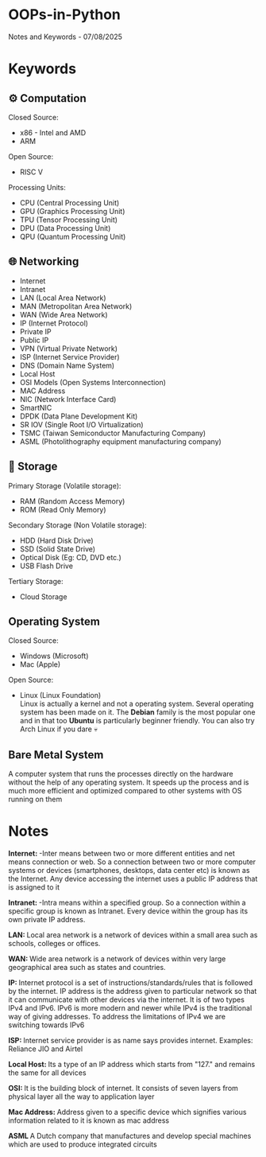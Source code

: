 # OOPs-in-Python
Notes and Keywords - 07/08/2025

# Keywords
## ⚙️ Computation
Closed Source:
  - x86 - Intel and AMD
  - ARM

Open Source:
  - RISC V

Processing Units:
  - CPU (Central Processing Unit)
  - GPU (Graphics Processing Unit)
  - TPU (Tensor Processing Unit)
  - DPU (Data Processing Unit)
  - QPU (Quantum Processing Unit)

## 🌐 Networking
  - Internet <br>
  - Intranet <br>
  - LAN (Local Area Network) <br>
  - MAN (Metropolitan Area Network) <br>
  - WAN (Wide Area Network) <br>
  - IP (Internet Protocol) <br>
  - Private IP <br>
  - Public IP <br>
  - VPN (Virtual Private Network) <br>
  - ISP (Internet Service Provider) <br>
  - DNS (Domain Name System) <br>
  - Local Host <br>
  - OSI Models (Open Systems Interconnection) <br>
  - MAC Address <br>
  - NIC (Network Interface Card)
  - SmartNIC
  - DPDK (Data Plane Development Kit)
  - SR IOV (Single Root I/O Virtualization)
  - TSMC (Taiwan Semiconductor Manufacturing Company)
  - ASML (Photolithography equipment manufacturing company)

## 💾 Storage
Primary Storage (Volatile storage):
  - RAM (Random Access Memory)
  - ROM (Read Only Memory)

Secondary Storage (Non Volatile storage):
  - HDD (Hard Disk Drive)
  - SSD (Solid State Drive)
  - Optical Disk (Eg: CD, DVD etc.)
  - USB Flash Drive

Tertiary Storage:
  - Cloud Storage

## Operating System
Closed Source:
  - Windows (Microsoft)
  - Mac (Apple)

Open Source:
  - Linux (Linux Foundation) <br>
  Linux is actually a kernel and not a operating system. Several operating system has been made on it. The <b>Debian</b> family is the most popular one and in that too <b>Ubuntu</b> is particularly beginner friendly. You can also try Arch Linux if you dare 💀

## Bare Metal System
A computer system that runs the processes directly on the hardware without the help of any operating system. It speeds up the process and is much more efficient and optimized compared to other systems with OS running on them

# Notes
<b> Internet: </b>
-Inter means between two or more different entities and net means connection or web. So a connection between two or more computer systems or devices (smartphones, desktops, data center etc) is known as the Internet. Any device accessing the internet uses a public IP address that is assigned to it

<b>Intranet: </b>
-Intra means within a specified group. So a connection within a specific group is known as Intranet. Every device within the group has its own private IP address.

<b>LAN: </b>
Local area network is a network of devices within a small area such as schools, colleges or offices. 

<b>WAN: </b>
Wide area network is a network of devices within very large geographical area such as states and countries.

<b>IP: </b>
Internet protocol is a set of instructions/standards/rules that is followed by the internet. IP address is the address given to particular network so that it can communicate with other devices via the internet. It is of two types IPv4 and IPv6. IPv6 is more modern and newer while IPv4 is the traditional way of giving addresses. To address the limitations of IPv4 we are switching towards IPv6

<b>ISP: </b>
Internet service provider is as name says provides internet. Examples: Reliance JIO and Airtel

<b>Local Host: </b>
Its a type of an IP address which starts from "127." and remains the same for all devices

<b>OSI: </b>
It is the building block of internet. It consists of seven layers from physical layer all the way to application layer

<b>Mac Address: </b>
Address given to a specific device which signifies various information related to it is known as mac address

<b>ASML </b>
A Dutch company that manufactures and develop special machines which are used to produce integrated circuits


